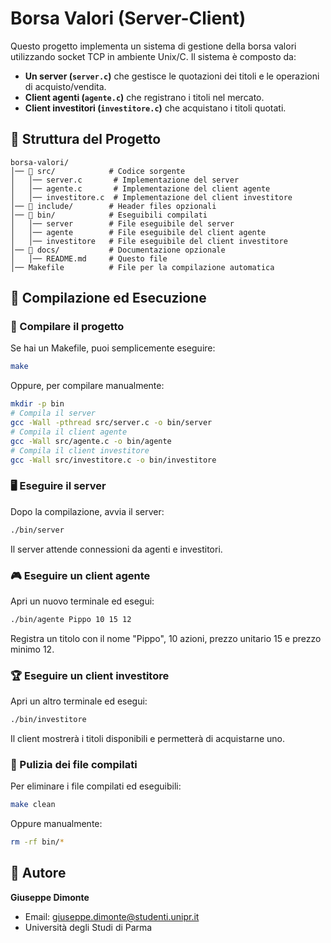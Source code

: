 # Borsa Valori (Server-Client)

Questo progetto implementa un sistema di gestione della borsa valori utilizzando socket TCP in ambiente Unix/C. Il sistema è composto da:

- **Un server (`server.c`)** che gestisce le quotazioni dei titoli e le operazioni di acquisto/vendita.
- **Client agenti (`agente.c`)** che registrano i titoli nel mercato.
- **Client investitori (`investitore.c`)** che acquistano i titoli quotati.

## 📂 Struttura del Progetto
```
borsa-valori/
│── 📂 src/            # Codice sorgente
│   │── server.c       # Implementazione del server
│   │── agente.c       # Implementazione del client agente
│   │── investitore.c  # Implementazione del client investitore
│── 📂 include/        # Header files opzionali
│── 📂 bin/            # Eseguibili compilati
│   │── server        # File eseguibile del server
│   │── agente        # File eseguibile del client agente
│   │── investitore   # File eseguibile del client investitore
│── 📂 docs/           # Documentazione opzionale
│   │── README.md     # Questo file
│── Makefile          # File per la compilazione automatica
```

## 🚀 Compilazione ed Esecuzione
### 🔧 Compilare il progetto
Se hai un Makefile, puoi semplicemente eseguire:
```sh
make
```
Oppure, per compilare manualmente:
```sh
mkdir -p bin
# Compila il server
gcc -Wall -pthread src/server.c -o bin/server
# Compila il client agente
gcc -Wall src/agente.c -o bin/agente
# Compila il client investitore
gcc -Wall src/investitore.c -o bin/investitore
```

### 🖥️ Eseguire il server
Dopo la compilazione, avvia il server:
```sh
./bin/server
```
Il server attende connessioni da agenti e investitori.

### 🎮 Eseguire un client agente
Apri un nuovo terminale ed esegui:
```sh
./bin/agente Pippo 10 15 12
```
Registra un titolo con il nome "Pippo", 10 azioni, prezzo unitario 15 e prezzo minimo 12.

### 🏆 Eseguire un client investitore
Apri un altro terminale ed esegui:
```sh
./bin/investitore
```
Il client mostrerà i titoli disponibili e permetterà di acquistarne uno.

### 🔄 Pulizia dei file compilati
Per eliminare i file compilati ed eseguibili:
```sh
make clean
```
Oppure manualmente:
```sh
rm -rf bin/*
```

## 📝 Autore
**Giuseppe Dimonte**
- Email: giuseppe.dimonte@studenti.unipr.it
- Università degli Studi di Parma
